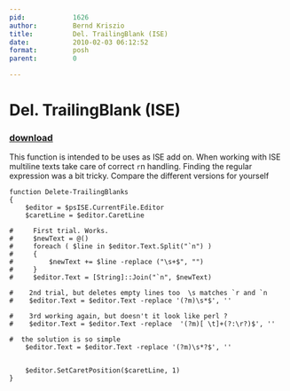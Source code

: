 ```yaml
---
pid:            1626
author:         Bernd Kriszio
title:          Del. TrailingBlank (ISE)
date:           2010-02-03 06:12:52
format:         posh
parent:         0

---
```


# Del. TrailingBlank (ISE)

### [download](Scripts\1626.ps1)

This function is intended to be uses as ISE add on.
When working with ISE multiline texts take care of correct `r`n handling. 
Finding the regular expression was a bit tricky.
Compare the different versions for yourself

```posh
function Delete-TrailingBlanks
{
    $editor = $psISE.CurrentFile.Editor
    $caretLine = $editor.CaretLine

#     First trial. Works.  
#     $newText = @()
#     foreach ( $line in $editor.Text.Split("`n") )
#     {
#         $newText += $line -replace ("\s+$", "")
#     }
#     $editor.Text = [String]::Join("`n", $newText)
 
#    2nd trial, but deletes empty lines too  \s matches `r and `n    
#    $editor.Text = $editor.Text -replace '(?m)\s*$', ''

#    3rd working again, but doesn't it look like perl ? 
#    $editor.Text = $editor.Text -replace  '(?m)[ \t]+(?:\r?)$', ''

#  the solution is so simple  
    $editor.Text = $editor.Text -replace '(?m)\s*?$', ''

       
    $editor.SetCaretPosition($caretLine, 1)
}

```
